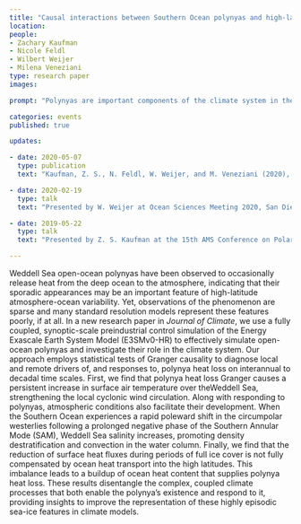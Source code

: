 ```yaml
---
title: "Causal interactions between Southern Ocean polynyas and high-latitude atmosphere-ocean variability"
location:
people:
- Zachary Kaufman 
- Nicole Feldl 
- Wilbert Weijer
- Milena Veneziani
type: research paper 
images:

prompt: "Polynyas are important components of the climate system in the high-latitude Southern Ocean. Open-ocean polynyas have been observed only sporadically in the observational record, but are recurring features in high-resolution climate models. Understanding their impact on the ocean and atmosphere is hence critically important for assessing the fidelity of high-resolution climate models. This study uses Granger causality to examine the atmosphere-cryosphere-ocean interactions associated with polynyas in the high-resolution climate model E3SMv0-HR."

categories: events
published: true

updates:

- date: 2020-05-07
  type: publication
  text: "Kaufman, Z. S., N. Feldl, W. Weijer, and M. Veneziani (2020), <i>Journal of Climate</i>, 33, 4891-4905, [doi:10.1175/JCLI-D-19-0525.1](https://doi.org/10.1175/JCLI-D-19-0525.1)."

- date: 2020-02-19
  type: talk
  text: "Presented by W. Weijer at Ocean Sciences Meeting 2020, San Diego, CA."

- date: 2019-05-22 
  type: talk
  text: "Presented by Z. S. Kaufman at the 15th AMS Conference on Polar Meteorology and Oceanography, Boulder, CO."

---
```



Weddell Sea open-ocean polynyas have been observed to occasionally release heat from the deep ocean to the atmosphere, indicating that their sporadic appearances may be an important feature of high-latitude atmosphere-ocean variability. Yet, observations of the phenomenon are sparse and many standard resolution models represent these features poorly, if at all. In a new research paper in <i>Journal of Climate</i>, we use a fully coupled, synoptic-scale preindustrial control simulation of the Energy Exascale Earth System Model (E3SMv0-HR) to effectively simulate open-ocean polynyas and investigate their role in the climate system. Our approach employs statistical tests of Granger causality to diagnose local and remote drivers of, and responses to, polynya heat loss on interannual to decadal time scales. First, we find that polynya heat loss Granger causes a persistent increase in surface air temperature over theWeddell Sea, strengthening the local cyclonic wind circulation. Along with responding to polynyas, atmospheric conditions also facilitate their development. When the Southern Ocean experiences a rapid poleward shift in the circumpolar westerlies following a prolonged negative phase of the Southern Annular Mode (SAM), Weddell Sea salinity increases, promoting density destratification and convection in the water column. Finally, we find that the reduction of surface heat fluxes during periods of full ice cover is not fully compensated by ocean heat transport into the high latitudes. This imbalance leads to a buildup of ocean heat content that supplies polynya heat loss. These results disentangle the complex, coupled climate processes that both enable the polynya’s existence and respond to it, providing insights to improve the representation of these highly episodic sea-ice features in climate models.


